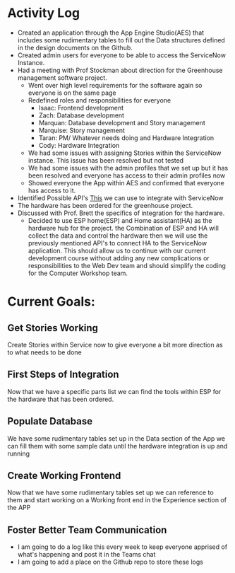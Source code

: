 # Activity Log
- Created an application through the App Engine Studio(AES) that includes some rudimentary tables to fill out the Data structures defined in the design documents on the Github.
- Created admin users for everyone to be able to access the ServiceNow Instance.
- Had a meeting with Prof Stockman about direction for the Greenhouse management software project.
	- Went over high level requirements for the software again so everyone is on the same page
	- Redefined roles and responsibilities for everyone 
		- Isaac: Frontend development
		- Zach: Database development 
		- Marquan: Database development and Story management
		- Marquise: Story management
		- Taran: PM/ Whatever needs doing and Hardware Integration
		- Cody: Hardware Integration
	- We had some issues with assigning Stories within the ServiceNow instance. This issue has been resolved but not tested
	- We had some issues with the admin profiles that we set up but it has been resolved and everyone has access to their admin profiles now
	- Showed everyone the App within AES and confirmed that everyone has access to it.  
- Identified Possible API's [This](https://docs.servicenow.com/bundle/xanadu-api-reference/page/integrate/inbound-rest/concept/c_TableAPI.html) we can use to integrate with ServiceNow
- The hardware has been ordered for the greenhouse project. 
- Discussed with Prof. Brett the specifics of integration for the hardware. 
	- Decided to use ESP home(ESP) and Home assistant(HA) as the hardware hub for the project. the Combination of ESP and HA will collect the data and control the hardware then we will use the previously mentioned API's to connect HA to the ServiceNow application. This should allow us to continue with our current development course without adding any new complications or responsibilities to the Web Dev team and should simplify the coding for the Computer Workshop team. 


# Current Goals:

## Get Stories Working 
Create Stories within Service now to give everyone a bit more direction as to what needs to be done

## First Steps of Integration
Now that we have a specific parts list we can find the tools within ESP for the hardware that has been ordered.

## Populate Database
We have some rudimentary tables set up in the Data section of the App we can fill them with some sample data until the hardware integration is up and running 

## Create Working Frontend
Now that we have some rudimentary tables set up we can reference to them and start working on a Working front end in the Experience section of the APP 

## Foster Better Team Communication
- I am going to do a log like this every week to keep everyone apprised of what's happening and post it in the Teams chat 
- I am going to add a place on the Github repo to store these logs
